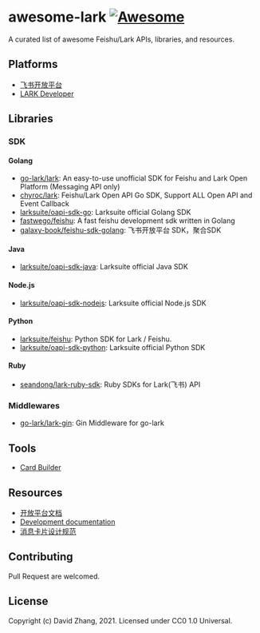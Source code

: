 # awesome-lark [![Awesome](https://github.com/sindresorhus/awesome/raw/main/media/badge.svg)](https://github.com/sindresorhus/awesome)

A curated list of awesome Feishu/Lark APIs, libraries, and resources.

## Platforms

- [飞书开放平台](https://open.feishu.cn/)
- [LARK Developer](https://open.larksuite.com/)

## Libraries

### SDK

#### Golang

- [go-lark/lark](https://github.com/go-lark/lark): An easy-to-use unofficial SDK for Feishu and Lark Open Platform (Messaging API only)
- [chyroc/lark](https://github.com/chyroc/lark): Feishu/Lark Open API Go SDK, Support ALL Open API and Event Callback
- [larksuite/oapi-sdk-go](https://github.com/larksuite/oapi-sdk-go): Larksuite official Golang SDK
- [fastwego/feishu](https://github.com/fastwego/feishu): A fast feishu development sdk written in Golang
- [galaxy-book/feishu-sdk-golang](https://github.com/galaxy-book/feishu-sdk-golang): 飞书开放平台 SDK，聚合SDK

#### Java

- [larksuite/oapi-sdk-java](https://github.com/larksuite/oapi-sdk-java): Larksuite official Java SDK

#### Node.js

- [larksuite/oapi-sdk-nodejs](https://github.com/larksuite/oapi-sdk-nodejs): Larksuite official Node.js SDK

#### Python

- [larksuite/feishu](https://github.com/larksuite/feishu): Python SDK for Lark / Feishu.
- [larksuite/oapi-sdk-python](https://github.com/larksuite/oapi-sdk-python): Larksuite official Python SDK

#### Ruby

- [seandong/lark-ruby-sdk](https://github.com/seandong/lark-ruby-sdk): Ruby SDKs for Lark(飞书) API

### Middlewares

- [go-lark/lark-gin](https://github.com/go-lark/lark-gin): Gin Middleware for go-lark

## Tools

- [Card Builder](https://open.feishu.cn/tool/cardbuilder)

## Resources

- [开放平台文档](https://open.feishu.cn/document/home/index)
- [Development documentation](https://open.larksuite.com/document/home/index)
- [消息卡片设计规范](https://open.feishu.cn/document/ukTMukTMukTM/ugDOwYjL4gDM24CO4AjN)

## Contributing

Pull Request are welcomed.

## License

Copyright (c) David Zhang, 2021. Licensed under CC0 1.0 Universal.

